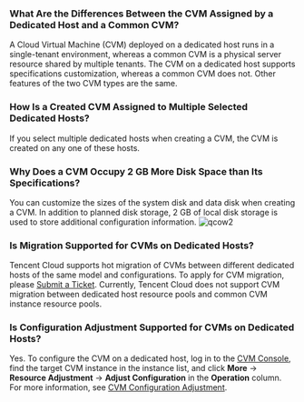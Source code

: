 ### What Are the Differences Between the CVM Assigned by a Dedicated Host and a Common CVM?

A Cloud Virtual Machine (CVM) deployed on a dedicated host runs in a single-tenant environment, whereas a common CVM is a physical server resource shared by multiple tenants. The CVM on a dedicated host supports specifications customization, whereas a common CVM does not. Other features of the two CVM types are the same.

### How Is a Created CVM Assigned to Multiple Selected Dedicated Hosts?

If you select multiple dedicated hosts when creating a CVM, the CVM is created on any one of these hosts.

### Why Does a CVM Occupy 2 GB More Disk Space than Its Specifications?

You can customize the sizes of the system disk and data disk when creating a CVM. In addition to planned disk storage, 2 GB of local disk storage is used to store additional configuration information. 
![qcow2](https://main.qcloudimg.com/raw/7c99cc1c8ab94bd71ab6a1b8861b3011.png)

### Is Migration Supported for CVMs on Dedicated Hosts?

Tencent Cloud supports hot migration of CVMs between different dedicated hosts of the same model and configurations. To apply for CVM migration, please [Submit a Ticket](https://console.cloud.tencent.com/workorder/category).
Currently, Tencent Cloud does not support CVM migration between dedicated host resource pools and common CVM instance resource pools.

### Is Configuration Adjustment Supported for CVMs on Dedicated Hosts?

Yes. To configure the CVM on a dedicated host, log in to the [CVM Console](https://console.cloud.tencent.com/cvm), find the target CVM instance in the instance list, and click **More** -> **Resource Adjustment** -> **Adjust Configuration** in the **Operation** column. For more information, see [CVM Configuration Adjustment](/document/product/416/19733).
